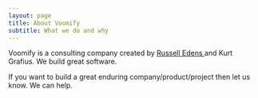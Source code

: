 ```yaml
---
layout: page
title: About Voomify
subtitle: What we do and why
---
```


Voomify is a consulting company created by [Russell Edens ](https://russelledens.net/) and Kurt Grafius. We build great software.

If you want to build a great enduring company/product/project then let us know. We can help.
